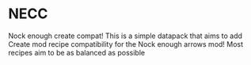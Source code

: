 # NECC
Nock enough create compat!
This is a simple datapack that aims to add Create mod recipe compatibility for the Nock enough arrows mod!
Most recipes aim to be as balanced as possible
